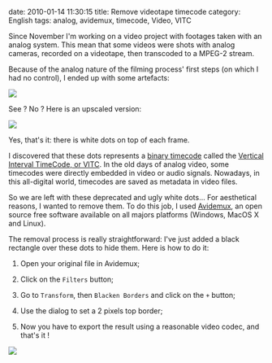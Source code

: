 date: 2010-01-14 11:30:15
title: Remove videotape timecode
category: English
tags: analog, avidemux, timecode, Video, VITC

Since November I'm working on a video project with footages taken with an analog system. This mean that some videos were shots with analog cameras, recorded on a videotape, then transcoded to a MPEG-2 stream.

Because of the analog nature of the filming process' first steps (on which I had no control), I ended up with some artefacts:

![](/uploads/2010/analog-videotape-timecode.png)

See ? No ? Here is an upscaled version:

![](/uploads/2010/analog-videotape-timecode-upscaled-detail.png)

Yes, that's it: there is white dots on top of each frame.

I discovered that these dots represents a [binary timecode](http://documentation.apple.com/en/finalcutpro/usermanual/chapter_D_section_7.html#apple_ref:doc:uid:TempBookID-ReplacedWhenAssociatingWithMessierRevision-44035FRT-1001444) called the [Vertical Interval TimeCode, or VITC](http://en.wikipedia.org/wiki/Vertical_interval_timecode). In the old days of analog video, some timecodes were directly embedded in video or audio signals. Nowadays, in this all-digital world, timecodes are saved as metadata in video files.

So we are left with these deprecated and ugly white dots... For aesthetical reasons, I wanted to remove them. To do this job, I used [Avidemux](http://avidemux.berlios.de), an open source free software available on all majors platforms (Windows, MacOS X and Linux).

The removal process is really straightforward: I've just added a black rectangle over these dots to hide them. Here is how to do it:

  1. Open your original file in Avidemux;

  2. Click on the `Filters` button;

  3. Go to `Transform`, then `Blacken Borders` and click on the `+` button;

  4. Use the dialog to set a 2 pixels top border;

  5. Now you have to export the result using a reasonable video codec, and that's it !

![](/uploads/2010/avidemux-add-black-border.png)

